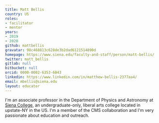 ```yaml
---
title: Matt Bellis
country: US
roles:
- facilitator
- mentor
years:
- 2019
- 2020
github: mattbellis
gravatar: 98c468813c628de3b2dad6121514890d
homepage: https://www.siena.edu/faculty-and-staff/person/matt-bellis/
twitter: matt_bellis
gitlab: null
bitbucket: null
orcid: 0000-0002-6353-6043
linkedin: https://www.linkedin.com/in/matthew-bellis-2377aa4/
email: mbellis@siena.edu
layout: educator
---
```


<!-- Write something about yourself here (if you want)!
You can use Markdown syntax to style this page.
-->
I'm an associate professor in the Department of Physics and Astronomy
at [Siena College](https://www.siena.edu/), an undergraduate-only, liberal arts college
located in upstate-NY in the US.
I'm a member of the CMS collaboration and I'm very passionate about education
and outreach.